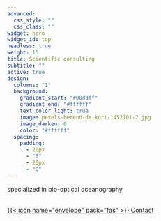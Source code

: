```yaml
---
advanced:
  css_style: ""
  css_class: ""
widget: hero
widget_id: top
headless: true
weight: 15
title: Scientific consulting
subtitle: ""
active: true
design:
  columns: "1"
  background:
    gradient_start: "#00ddff"
    gradient_end: "#ffffff"
    text_color_light: true
    image: pexels-berend-de-kort-1452701-2.jpg
    image_darken: 0
    color: "#ffffff"
  spacing:
    padding:
      - 20px
      - "0"
      - 20px
      - "0"
---
```

specialized in bio-optical oceanography
<br>
<br>

[{{< icon name="envelope" pack="fas" >}} Contact](/#contact)